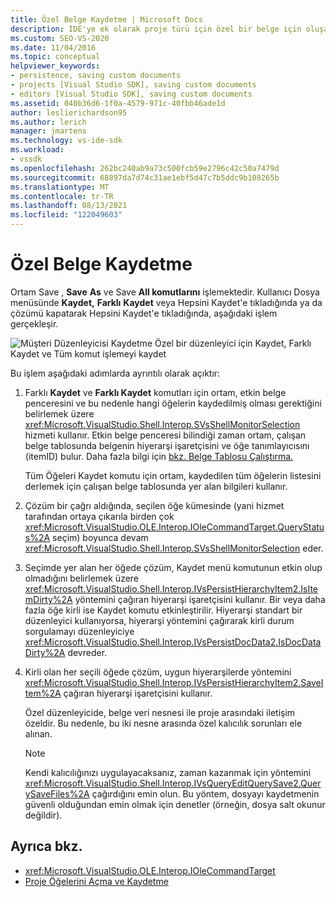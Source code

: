```yaml
---
title: Özel Belge Kaydetme | Microsoft Docs
description: IDE'ye ek olarak proje türü için özel bir belge için oluşan işlem hakkında Visual Studio öğrenin.
ms.custom: SEO-VS-2020
ms.date: 11/04/2016
ms.topic: conceptual
helpviewer_keywords:
- persistence, saving custom documents
- projects [Visual Studio SDK], saving custom documents
- editors [Visual Studio SDK], saving custom documents
ms.assetid: 040b36d6-1f0a-4579-971c-40fbb46ade1d
author: leslierichardson95
ms.author: lerich
manager: jmartens
ms.technology: vs-ide-sdk
ms.workload:
- vssdk
ms.openlocfilehash: 262bc240ab9a73c500fcb59e2796c42c50a7479d
ms.sourcegitcommit: 68897da7d74c31ae1ebf5d47c7b5ddc9b108265b
ms.translationtype: MT
ms.contentlocale: tr-TR
ms.lasthandoff: 08/13/2021
ms.locfileid: "122049603"
---
```

# <a name="saving-a-custom-document"></a>Özel Belge Kaydetme
Ortam Save , **Save** **As** ve Save **All komutlarını** işlemektedir. Kullanıcı Dosya menüsünde **Kaydet,** **Farklı** **Kaydet** veya  Hepsini Kaydet'e tıkladığında ya da çözümü kapatarak Hepsini Kaydet'e tıkladığında, aşağıdaki işlem gerçekleşir.

 ![Müşteri Düzenleyicisi Kaydetme](../../extensibility/internals/media/private.gif "Özel") Özel bir düzenleyici için Kaydet, Farklı Kaydet ve Tüm komut işlemeyi kaydet

 Bu işlem aşağıdaki adımlarda ayrıntılı olarak açıktır:

1. Farklı **Kaydet** ve **Farklı Kaydet** komutları için ortam, etkin belge penceresini ve bu nedenle hangi öğelerin kaydedilmiş olması gerektiğini belirlemek üzere <xref:Microsoft.VisualStudio.Shell.Interop.SVsShellMonitorSelection> hizmeti kullanır. Etkin belge penceresi bilindiği zaman ortam, çalışan belge tablosunda belgenin hiyerarşi işaretçisini ve öğe tanımlayıcısını (itemID) bulur. Daha fazla bilgi için [bkz. Belge Tablosu Çalıştırma.](../../extensibility/internals/running-document-table.md)

     Tüm Öğeleri Kaydet komutu için ortam, kaydedilen tüm öğelerin listesini derlemek için çalışan belge tablosunda yer alan bilgileri kullanır.

2. Çözüm bir çağrı aldığında, seçilen öğe kümesinde (yani hizmet tarafından ortaya çıkarıla birden çok <xref:Microsoft.VisualStudio.OLE.Interop.IOleCommandTarget.QueryStatus%2A> seçim) boyunca devam <xref:Microsoft.VisualStudio.Shell.Interop.SVsShellMonitorSelection> eder.

3. Seçimde yer alan her öğede çözüm, Kaydet menü komutunun etkin olup olmadığını belirlemek üzere <xref:Microsoft.VisualStudio.Shell.Interop.IVsPersistHierarchyItem2.IsItemDirty%2A> yöntemini çağıran hiyerarşi işaretçisini kullanır. Bir veya daha fazla öğe kirli ise Kaydet komutu etkinleştirilir. Hiyerarşi standart bir düzenleyici kullanıyorsa, hiyerarşi yöntemini çağırarak kirli durum sorgulamayı düzenleyiciye <xref:Microsoft.VisualStudio.Shell.Interop.IVsPersistDocData2.IsDocDataDirty%2A> devreder.

4. Kirli olan her seçili öğede çözüm, uygun hiyerarşilerde yöntemini <xref:Microsoft.VisualStudio.Shell.Interop.IVsPersistHierarchyItem2.SaveItem%2A> çağıran hiyerarşi işaretçisini kullanır.

     Özel düzenleyicide, belge veri nesnesi ile proje arasındaki iletişim özeldir. Bu nedenle, bu iki nesne arasında özel kalıcılık sorunları ele alınan.

    > [!NOTE]
    > Kendi kalıcılığınızı uygulayacaksanız, zaman kazanmak için yöntemini <xref:Microsoft.VisualStudio.Shell.Interop.IVsQueryEditQuerySave2.QuerySaveFiles%2A> çağırdığını emin olun. Bu yöntem, dosyayı kaydetmenin güvenli olduğundan emin olmak için denetler (örneğin, dosya salt okunur değildir).

## <a name="see-also"></a>Ayrıca bkz.
- <xref:Microsoft.VisualStudio.OLE.Interop.IOleCommandTarget>
- [Proje Öğelerini Açma ve Kaydetme](../../extensibility/internals/opening-and-saving-project-items.md)
